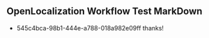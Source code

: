 ## OpenLocalization Workflow Test MarkDown
* 545c4bca-98b1-444e-a788-018a982e09ff 
thanks!<!--HONumber=Mar16_HO3-->